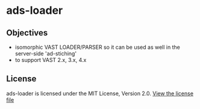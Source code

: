 # ads-loader

## Objectives
- isomorphic VAST LOADER/PARSER so it can be used as well in the server-side 'ad-stiching'
- to support VAST 2.x, 3.x, 4.x

## License
ads-loader is licensed under the MIT License, Version 2.0. [View the license file](LICENSE)